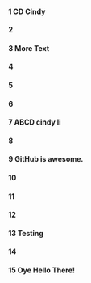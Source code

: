 #### 1 CD Cindy
#### 2
#### 3 More Text
#### 4
#### 5
#### 6
#### 7 ABCD cindy li
#### 8
#### 9 GitHub is awesome.
#### 10
#### 11
#### 12
#### 13 Testing
#### 14
#### 15 Oye Hello There!

